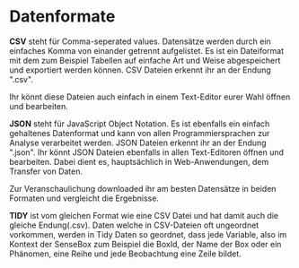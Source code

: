 # Datenformate

**CSV** steht für Comma-seperated values. Datensätze werden durch ein einfaches Komma von einander getrennt aufgelistet. Es ist ein Dateiformat mit dem zum Beispiel Tabellen auf einfache Art und Weise abgespeichert und exportiert werden können. CSV Dateien erkennt ihr an der Endung ".csv".

Ihr könnt diese Dateien auch einfach in einem Text-Editor eurer Wahl öffnen und bearbeiten.


**JSON** steht für JavaScript Object Notation. Es ist ebenfalls ein einfach gehaltenes Datenformat und kann von allen Programmiersprachen zur Analyse verarbeitet werden. JSON Dateien erkennt ihr an der Endung ".json". Ihr könnt JSON Dateien ebenfalls in allen Text-Editoren öffnen und bearbeiten.
Dabei dient es, hauptsächlich in Web-Anwendungen, dem Transfer von Daten.

Zur Veranschaulichung downloaded ihr am besten Datensätze in beiden Formaten und vergleicht die Ergebnisse.

**TIDY** ist vom gleichen Format wie eine CSV Datei und hat damit auch die gleiche Endung(.csv).
Daten welche in CSV-Dateien oft ungeordnet vorkommen, werden in Tidy Daten so geordnet, dass jede Variable, also im Kontext der SenseBox zum Beispiel die BoxId, der Name der Box oder ein Phänomen, eine Reihe und jede Beobachtung eine Zeile bildet.